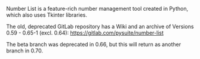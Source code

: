 Number List is a feature-rich number management tool created in Python, which also uses Tkinter libraries.

The old, deprecated GitLab repository has a Wiki and an archive of Versions 0.59 - 0.65-1 (excl. 0.64):
https://gitlab.com/pysuite/number-list

The beta branch was deprecated in 0.66, but this will return as another branch in 0.70.
